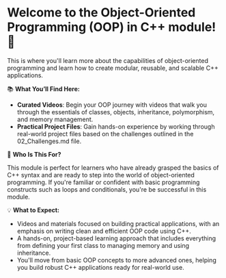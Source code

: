 # Welcome to the Object-Oriented Programming (OOP) in C++ module! 🌟

This is where you'll learn more about the capabilities of object-oriented programming and learn how to create modular, reusable, and scalable C++ applications.

📚 **What You’ll Find Here:**

- **Curated Videos**: Begin your OOP journey with videos that walk you through the essentials of classes, objects, inheritance, polymorphism, and memory management.
- **Practical Project Files**: Gain hands-on experience by working through real-world project files based on the challenges outlined in the 02_Challenges.md file.

🎯 **Who Is This For?**

This module is perfect for learners who have already grasped the basics of C++ syntax and are ready to step into the world of object-oriented programming. If you're familiar or confident with basic programming constructs such as loops and conditionals, you're be successful in this module.

💡 **What to Expect:**

- Videos and materials focused on building practical applications, with an emphasis on writing clean and efficient OOP code using C++.
- A hands-on, project-based learning approach that includes everything from defining your first class to managing memory and using inheritance.
- You'll move from basic OOP concepts to more advanced ones, helping you build robust C++ applications ready for real-world use.

